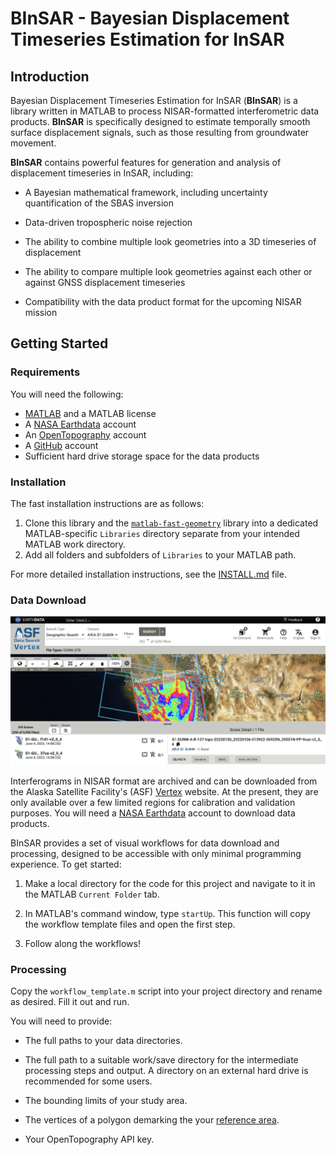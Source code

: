 # BInSAR - Bayesian Displacement Timeseries Estimation for InSAR

## Introduction

Bayesian Displacement Timeseries Estimation for InSAR (**BInSAR**) is a library written in MATLAB to process NISAR-formatted interferometric data products. **BInSAR** is specifically designed to estimate temporally smooth surface displacement signals, such as those resulting from groundwater movement. 

**BInSAR** contains powerful features for generation and analysis of displacement timeseries in InSAR, including:

* A Bayesian mathematical framework, including uncertainty quantification of the SBAS inversion

* Data-driven tropospheric noise rejection 

* The ability to combine multiple look geometries into a 3D timeseries of displacement

* The ability to compare multiple look geometries against each other or against GNSS displacement timeseries

* Compatibility with the data product format for the upcoming NISAR mission



## Getting Started

### Requirements

You will need the following:
* [MATLAB](https://www.mathworks.com/products/matlab.html) and a MATLAB license
* A [NASA Earthdata](https://www.earthdata.nasa.gov/) account
* An [OpenTopography](https://opentopography.org/) account
* A [GitHub](https://github.com/) account
* Sufficient hard drive storage space for the data products

### Installation

The fast installation instructions are as follows: 
1. Clone this library and the [`matlab-fast-geometry`](https://github.com/zhurewitz/matlab-fast-geometry) library into a dedicated MATLAB-specific `Libraries` directory separate from your intended MATLAB work directory.
2. Add all folders and subfolders of `Libraries` to your MATLAB path.

For more detailed installation instructions, see the [INSTALL.md](INSTALL.md) file.

### Data Download

<img src="images/vertex.png" width=1000>

Interferograms in NISAR format are archived and can be downloaded from the Alaska Satellite Facility's (ASF) [Vertex](https://search.asf.alaska.edu/#/?dataset=SENTINEL-1%20INTERFEROGRAM%20(BETA)) website. At the present, they are only available over a few limited regions for calibration and validation purposes. You will need a [NASA Earthdata](https://www.earthdata.nasa.gov/) account to download data products. 

BInSAR provides a set of visual workflows for data download and processing, designed to be accessible with only minimal programming experience. To get started:

1. Make a local directory for the code for this project and navigate to it in the MATLAB `Current Folder` tab.

2. In MATLAB's command window, type `startUp`. This function will copy the workflow template files and open the first step.

3. Follow along the workflows!

### Processing

Copy the `workflow_template.m` script into your project directory and rename as desired. Fill it out and run. 

You will need to provide:

* The full paths to your data directories.

* The full path to a suitable work/save directory for the intermediate processing steps and output. A directory on an external hard drive is recommended for some users. 

* The bounding limits of your study area. 

* The vertices of a polygon demarking the your [reference area](guides/referenceArea.md).

* Your OpenTopography API key.
